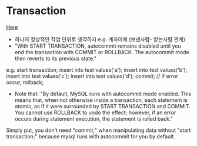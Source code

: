 # Transaction
[Here](https://dev.mysql.com/doc/refman/8.0/en/commit.html)

- 하나의 정상적인 작업 단위로 생각하자 e.g. 계좌이체 (보낸사람- 받는사람 관계)
- "With START TRANSACTION, autocommit remains disabled until you end the transaction with COMMIT or ROLLBACK. The autocommit mode then reverts to its previous state."

e.g.
start transaction;
insert into test values('a');
insert into test values('b');
insert into test values('c');
insert into test values('d');
commit; // if error occur, rollback; 

- Note that: "By default, MySQL runs with autocommit mode enabled. This means that, when not otherwise inside a transaction, each statement is atomic, as if it were surrounded by START TRANSACTION and COMMIT. You cannot use ROLLBACK to undo the effect; however, if an error occurs during statement execution, the statement is rolled back."

Simply put, you don't need "commit;" when manipulating data without "start transaction;" because mysql runs with autocommit for you  by default. 
